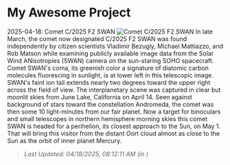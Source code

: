 # My Awesome Project

<!-- APOD Start -->
2025-04-18: Comet C/2025 F2 SWAN
![Comet C/2025 F2 SWAN](https://apod.nasa.gov/apod/image/2504/C2025_F2SWAN_20250414_DEBartlett1024.jpg)
In late March, the comet now designated C/2025 F2 SWAN was found independently by citizen scientists Vladimir Bezugly, Michael Mattiazzo, and Rob Matson while examining publicly available image data from the Solar Wind ANisotropies (SWAN) camera on the sun-staring SOHO spacecraft. Comet SWAN's coma, its greenish color a signature of diatomic carbon molecules fluorescing in sunlight, is at lower left in this telescopic image. SWAN's faint ion tail extends nearly two degrees toward the upper right across the field of view. The interplanetary scene was captured in clear but moonlit skies from June Lake, California on April 14. Seen against background of stars toward the constellation Andromeda, the comet was then some 10 light-minutes from our fair planet. Now a target for binoculars and small telescopes in northern hemisphere morning skies this comet SWAN is headed for a perihelion, its closest approach to the Sun, on May 1. That will bring this visitor from the distant Oort cloud almost as close to the Sun as the orbit of inner planet Mercury.
> _Last Updated: 04/18/2025, 08:12:11 AM (in )_
<!-- APOD End -->
